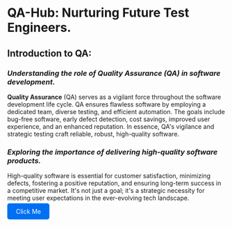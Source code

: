 # QA-Hub: Nurturing Future Test Engineers.


## Introduction to QA:

### *Understanding the role of Quality Assurance (QA) in software development.*

**Quality Assurance** (QA) serves as a vigilant force throughout the software development life cycle. QA ensures flawless software by employing a dedicated team, diverse testing, and efficient automation. The goals include bug-free software, early defect detection, cost savings, improved user experience, and an enhanced reputation. In essence, QA's vigilance and strategic testing craft reliable, robust, high-quality software.


### *Exploring the importance of delivering high-quality software products.*

High-quality software is essential for customer satisfaction, minimizing defects, fostering a positive reputation, and ensuring long-term success in a competitive market. It's not just a goal; it's a strategic necessity for meeting user expectations in the ever-evolving tech landscape.




<a href="https://www.figma.com/proto/HSZvBUfXAwQcBpfTzUeXTV/QA?type=design&node-id=10-40&t=mZo7jHFPy9rufdTC-1&scaling=contain&page-id=0%3A1&mode=design" style="padding: 10px 20px; background-color: #0070F3; color: #FFFFFF; text-decoration: none; border-radius: 5px;">Click Me</a>


